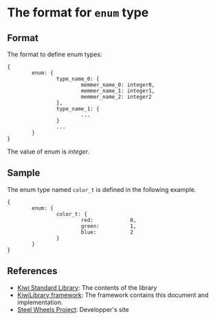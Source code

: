 # The format for `enum` type

## Format
The format to define enum types:
````
{
        enum: {
                type_name_0: {
                        memmer_name_0: integer0,
                        memmer_name_1: integer1,
                        memmer_name_2: integer2
                },
                type_name_1: {
                        ...
                }
                ...
        }
}
````
The value of enum is *integer*.

## Sample
The enum type named `color_t` is defined in the following example.
````
{
        enum: {
                color_t: {
                        red:            0,
                        green:          1,
                        blue:           2
                }
        }
}
````

## References
* [Kiwi Standard Library](https://github.com/steelwheels/KiwiScript/blob/master/KiwiLibrary/Document/Library.md): The contents of the library
* [KiwiLibrary framework](https://github.com/steelwheels/KiwiScript/tree/master/KiwiLibrary): The framework contains this document and implementation.
* [Steel Wheels Project](http://steelwheels.github.io): Developper's site

